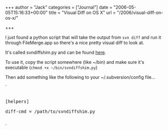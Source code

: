 +++
author = "Jack"
categories = ["Journal"]
date = "2006-05-05T15:16:33+00:00"
title = "Visual Diff on OS X"
url = "/2006/visual-diff-on-os-x/"

+++

I just found a python script that will take the output from `svn diff` and run it through FileMerge.app so there's a nice pretty visual diff to look at. 

It's called svndiffshim.py and can be found [here][1]. 

To use it, copy the script somewhere (like ~/bin) and make sure it's executable (`chmod +x ~/bin/svndiffshim.py`) 

Then add something like the following to your ~/.subversion/config file&#8230; 


`
<pre>

[helpers]

diff-cmd = /path/to/svndiffshim.py

</pre>
</p>
<p>`

[1]: <http://svn.red-bean.com/bbum/trunk/hacques/svndiffshim.py>